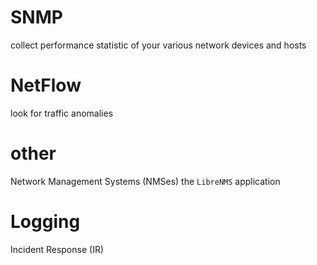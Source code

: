 # SNMP
collect performance statistic of your various network devices and hosts

# NetFlow
look for traffic anomalies

# other
Network Management Systems (NMSes)
the `LibreNMS` application

# Logging
Incident Response (IR)

